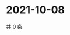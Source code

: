 # 2021-10-08

共 0 条

<!-- BEGIN WEIBO -->
<!-- 最后更新时间 Fri Oct 08 2021 15:08:35 GMT+0800 (China Standard Time) -->

<!-- END WEIBO -->

